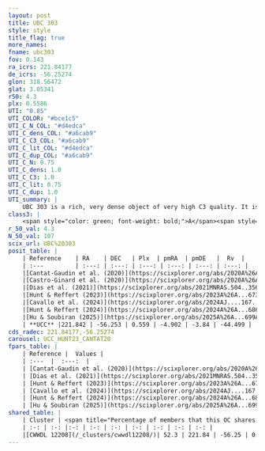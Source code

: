 ```yaml
---
layout: post
title: UBC 303
style: style
title_flag: true
more_names: 
fname: ubc303
fov: 0.143
ra_icrs: 221.84177
de_icrs: -56.25274
glon: 318.56472
glat: 3.05341
r50: 4.3
plx: 0.5586
UTI: "0.85"
UTI_COLOR: "#bce1c5"
UTI_C_N_COL: "#d4edca"
UTI_C_dens_COL: "#a6cab9"
UTI_C_C3_COL: "#a6cab9"
UTI_C_lit_COL: "#d4edca"
UTI_C_dup_COL: "#a6cab9"
UTI_C_N: 0.75
UTI_C_dens: 1.0
UTI_C_C3: 1.0
UTI_C_lit: 0.75
UTI_C_dup: 1.0
UTI_summary: |
    UBC 303 is a rich, very dense object of very high C3 quality. It is well-studied in the literature. This object shares a significant percentage of members with a later reported entry.
class3: |
    <span style="color: green; font-weight: bold;">A</span><span style="color: green; font-weight: bold;">A</span>
r_50_val: 4.3
N_50_val: 107
scix_url: UBC%20303
posit_table: |
    | Reference    | RA    | DEC   | Plx  | pmRA  | pmDE   |  Rv  |
    | :---         | :---: | :---: | :---: | :---: | :---: | :---: |
    |[Cantat-Gaudin et al. (2020)](https://scixplorer.org/abs/2020A%26A...640A...1C) | 221.85 | -56.255 | 0.537 | -4.856 | -3.864 | -- |
    |[Castro-Ginard et al. (2020)](https://scixplorer.org/abs/2020A%26A...635A..45C) | 221.871 | -56.259 | 0.537 | -4.842 | -3.873 | -- |
    |[Dias et al. (2021)](https://scixplorer.org/abs/2021MNRAS.504..356D) | 221.868 | -56.263 | 0.536 | -4.844 | -3.866 | -49.116 |
    |[Hunt & Reffert (2023)](https://scixplorer.org/abs/2023A%26A...673A.114H) | 221.834 | -56.263 | 0.553 | -4.897 | -3.834 | -41.769 |
    |[Cavallo et al. (2024)](https://scixplorer.org/abs/2024AJ....167...12C) | 221.856 | -56.245 | 0.555 | -- | -- | -- |
    |[Hunt & Reffert (2024)](https://scixplorer.org/abs/2024A%26A...686A..42H) | 221.834 | -56.263 | 0.553 | -4.897 | -3.834 | -41.769 |
    |[Hu & Soubiran (2025)](https://scixplorer.org/abs/2025A%26A...699A.246H) | 221.856 | -56.245 | -- | -- | -- | -- |
    | **UCC** |221.842 | -56.253 | 0.559 | -4.902 | -3.84 | -44.499 | 
cds_radec: 221.84177,-56.25274
carousel: UCC_HUNT23_CANTAT20
fpars_table: |
    | Reference |  Values |
    | :---  |  :---:  |
    | [Cantat-Gaudin et al. (2020)](https://scixplorer.org/abs/2020A%26A...640A...1C) | `AVNN=1.39, DMNN=11.19, AgeNN=8.85` |
    | [Dias et al. (2021)](https://scixplorer.org/abs/2021MNRAS.504..356D) | `Av=1.639, Dist=1667, logage=8.873, [Fe/H]=0.105` |
    | [Hunt & Reffert (2023)](https://scixplorer.org/abs/2023A%26A...673A.114H) | `AV50=1.47, diffAV50=0.828, MOD50=11.121, logAge50=8.757` |
    | [Cavallo et al. (2024)](https://scixplorer.org/abs/2024AJ....167...12C) | `AV50=1.56, dMod50=11.06, logAge50=8.87, [Fe/H]50=0.21` |
    | [Hunt & Reffert (2024)](https://scixplorer.org/abs/2024A%26A...686A..42H) | `MassJ=648.626` |
    | [Hu & Soubiran (2025)](https://scixplorer.org/abs/2025A%26A...699A.246H) | `MA22=-0.2, MA23f=-0.14, MA23g=0.11, MZ23=-0.07, MK24=-0.13, MF24=-0.11` |
shared_table: |
    | Cluster | <span title="Percentage of members that this OC shares with the ones listed">%</span>   | RA   | DEC   | Plx   | pmRA  | pmDE  | Rv | UTI |
    | :-: | :-: |:-: | :-: | :-: | :-: | :-: | :-: | :-: |
    |[CWWDL 12208](/_clusters/cwwdl12208/)| 52.3 | 221.84 | -56.25 | 0.57 | -4.92 | -3.83 | -44.5 |0.0 |
---
```

